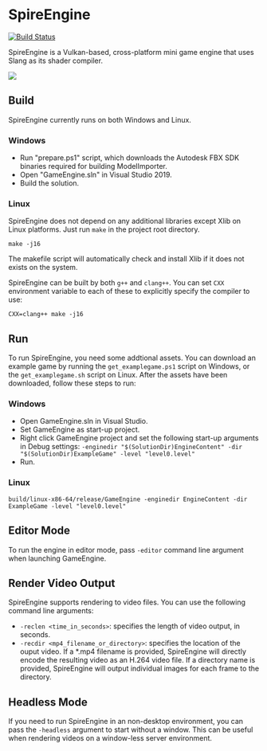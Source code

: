 # SpireEngine

[![Build Status](https://travis-ci.com/spire-engine/engine.svg?branch=master)](https://travis-ci.com/spire-engine/engine)

SpireEngine is a Vulkan-based, cross-platform mini game engine that uses Slang as its shader compiler.

![](https://github.com/csyonghe/SpireMiniEngineExtBinaries/blob/master/screenshot1.png)

## Build
SpireEngine currently runs on both Windows and Linux.
### Windows
- Run "prepare.ps1" script, which downloads the Autodesk FBX SDK binaries required for building ModelImporter.
- Open "GameEngine.sln" in Visual Studio 2019.
- Build the solution. 
### Linux
SpireEngine does not depend on any additional libraries except Xlib on Linux platforms. Just run `make` in the project root directory.
```
make -j16
```
The makefile script will automatically check and install Xlib if it does not exists on the system.

SpireEngine can be built by both `g++` and `clang++`. You can set `CXX` environment variable to each of these to explicitly specify the compiler to use:
```
CXX=clang++ make -j16
```

## Run
To run SpireEngine, you need some addtional assets. You can download an example game by running the `get_examplegame.ps1` script on Windows, or the `get_examplegame.sh` script on Linux. After the assets have been downloaded, follow these steps to run:

### Windows
- Open GameEngine.sln in Visual Studio.
- Set GameEngine as start-up project.
- Right click GameEngine project and set the following start-up arguments in Debug settings:
`
-enginedir "$(SolutionDir)EngineContent" -dir "$(SolutionDir)ExampleGame" -level "level0.level"
`
- Run.

### Linux
```
build/linux-x86-64/release/GameEngine -enginedir EngineContent -dir ExampleGame -level "level0.level"
```

## Editor Mode
To run the engine in editor mode, pass `-editor` command line argument when launching GameEngine.

## Render Video Output
SpireEngine supports rendering to video files. You can use the following command line arguments:
- `-reclen <time_in_seconds>`: specifies the length of video output, in seconds.
- `-recdir <mp4_filename_or_directory>`: specifies the location of the ouput video. If a *.mp4 filename is provided, SpireEngine will directly encode the resulting video as an H.264 video file. If a directory name is provided, SpireEngine will output individual images for each frame to the directory.

## Headless Mode
If you need to run SpireEngine in an non-desktop environment, you can pass the `-headless` argument to start without a window. This can be useful when rendering videos on a window-less server environment.
